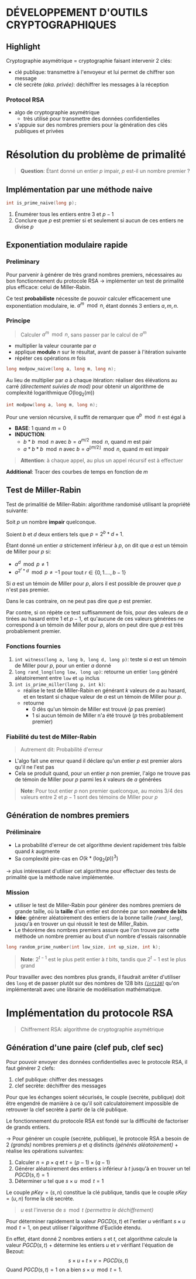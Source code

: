 # DÉVELOPPEMENT D'OUTILS CRYPTOGRAPHIQUES
## Highlight
Cryptographie asymétrique = cryptographie faisant intervenir 2 clés: 
- clé publique: transmettre à l'envoyeur et lui permet de chiffrer son message
- clé secrète *(aka. privée)*: déchiffrer les messages à la réception 

### Protocol RSA
- algo de cryptographie asymétrique
	- très utilisé pour transmettre des données confidentielles
- s'appuie sur des nombres premiers pour la génération des clés publiques et privées

# Résolution du problème de primalité
>**Question**: Étant donné un entier $p$ impair, $p$ est-il un nombre premier ?

## Implémentation par une méthode naive
```c
int is_prime_naive(long p);
```

1. Énumérer tous les entiers entre $3$ et $p-1$
2. Conclure que $p$ est premier si et seulement si aucun de ces entiers ne divise $p$


## Exponentiation modulaire rapide
### Preliminary
Pour parvenir à générer de très grand nombres premiers, nécessaires au bon fonctionnement du protocole RSA $\to$ implémenter un test de primalité plus efficace: celui de Miller-Rabin. 

Ce test **probabiliste** nécessite de pouvoir calculer efficacement une exponentiation modulaire, ie. $a^m \mod n$, étant donnés 3 entiers $a, m, n$. 

### Principe
>Calculer $a^m \mod n$, sans passer par le calcul de $a^m$

- multiplier la valeur courante par $a$
- applique **modulo** $n$ sur le résultat, avant de passer à l'itération suivante
- répéter ces opérations $m$ fois
```c
long modpow_naive(long a, long m, long n);
```

Au lieu de multiplier par $a$ à chaque itération: réaliser des élévations au carré *(directement suivies de $mod$)* pour obtenir un algorithme de complexité logarithmique $O(\log_{2}(m))$ 
```c
int modpow(long a, long m, long n);
```
Pour une version récursive, il suffit de remarquer que $a^b\mod n$ est égal à 
- **BASE**: $1$ quand $m=0$
- **INDUCTION**: 
	- $b*b\mod n$ avec $b=a^{m/2}\mod n$, quand $m$ est pair
	- $a*b*b\mod n$ avec $b=a^{\lfloor{m/2}\rfloor}\mod n$, quand $m$ est impair
>**Attention**: à chaque appel, au plus un appel récursif est à effectuer

**Additional**: Tracer des courbes de temps en fonction de $m$

## Test de Miller-Rabin
Test de primalitié de Miller-Rabin: algorithme randomisé utilisant la propriété suivante:

Soit $p$ un nombre **impair** quelconque. 

Soient $b$ et $d$ deux entiers tels que $p=2^b*d+1$.

Étant donné un entier $a$ strictement inférieur à $p$, on dit que $a$ est un témoin de Miller pour $p$ si: 
- $a^d\mod p \neq1$ 
- $a^{2^r*d}\mod p\neq-1$ pour tout $r\in \{0,1....,b-1\}$

Si $a$ est un témoin de Miller pour $p$, alors il est possible de prouver que $p$ n'est pas premier. 

Dans le cas contraire, on ne peut pas dire que $p$ est premier.

Par contre, si on répète ce test suffisamment de fois, pour des valeurs de $a$ tirées au hasard entre $1$ et $p-1$, et qu'aucune de ces valeurs générées ne correspond à un témoin de Miller pour $p$, alors on peut dire que $p$ est très probablement premier. 

### Fonctions fournies
1. `int witness(long a, long b, long d, long p)`: teste si $a$ est un témoin de Miller pour $p$, pour un entier $a$ donné
2. `long rand_long(long low, long up)`: retourne un entier `long` généré aléatoirement entre `low` et `up` inclus
3. `int is_prime_miller(long p, int k)`: 
	- réalise le test de Miller-Rabin en générant $k$ valeurs de $a$ au hasard, et en testant si chaque valeur de $a$ est un témoin de Miller pour $p$.
	- retourne 
		- $0$ dès qu'un témoin de Miller est trouvé ($p$ pas premier)
		- $1$ si aucun témoin de Miller n'a été trouvé ($p$ très probablement premier)

### Fiabilité du test de Miller-Rabin 
>Autrement dit: Probabilité d'erreur

- L'algo fait une erreur quand il déclare qu'un entier $p$ est premier alors qu'il ne l'est pas
- Cela se produit quand, pour un entier $p$ non premier, l'algo ne trouve pas de témoin de Miller pour $p$ parmi les $k$ valeurs de $a$ générées

>**Note**: Pour tout entier $p$ non premier quelconque, au moins $3/4$ des valeurs entre $2$ et $p-1$ sont des témoins de Miller pour $p$

## Génération de nombres premiers
### Préliminaire
- La probabilité d'erreur de cet algorithme devient rapidement très faible quand $k$ augmente
- Sa complexité pire-cas en $O(k*(\log_2(p))^3)$ 

$\to$ plus intéressant d'utiliser cet algorithme pour effectuer des tests de primalité que la méthode naive implémentée.

### Mission
- utiliser le test de Miller-Rabin pour générer des nombres premiers de grande taille, où la **taille** d'un entier est donnée par son **nombre de bits**
- **Idée**: générer aléatoirement des entiers de la bonne taille *(`rand_long`)*, jusqu'à en trouver un qui réussit le test de Miller_Rabin. 
- Le théorème des nombres premiers assure que l'on trouve par cette méthode un nombre premier au bout d'un nombre d'essais raisonnable

```c
long random_prime_number(int low_size, int up_size, int k);
```

>**Note**: $2^{t-1}$ est le plus petit entier à $t$ bits, tandis que $2^t-1$ est le plus grand

Pour travailler avec des nombres plus grands, il faudrait arrêter d'utiliser des `long` et de passer plutôt sur des nombres de $128$ bits [*(`int128`)*](https://web.maths.unsw.edu.au/~lafaye/CCM/c/ctype.htm) qu'on implémenterait avec une librairie de modélisation mathématique.

# Implémentation du protocole RSA
>Chiffrement RSA: algorithme de cryptographie asymétrique

## Génération d'une paire (clef pub, clef sec)
Pour pouvoir envoyer des données confidentielles avec le protocole RSA, il faut générer 2 clefs: 
1. clef publique: chiffrer des messages 
2. clef secrète: déchiffrer des messages

Pour que les échanges soient sécurisés, le couple (secrète, publique) doit être engendré de manière à ce qu'il soit calculatoirement impossible de retrouver la clef secrète à partir de la clé publique.

Le fonctionnement du protocole RSA est fondé sur la difficulté de factoriser de grands entiers. 

$\to$ Pour générer un couple (secrète, publique), le protocole RSA a besoin de 2 *(grands)* nombres premiers $p$ et $q$ distincts *(générés aléatoirement)* + réalise les opérations suivantes: 
1. Calculer $n=p\times q$ et $t=(p-1)\times(q-1)$ 
2. Générer aléatoirement des entiers $s$ inférieur à $t$ jusqu'à en trouver un tel $PGCD(s,t)=1$
3. Déterminer $u$ tel que $s\times u\mod t=1$

Le couple $pKey=(s,n)$ constitue la clé publique, tandis que le couple $sKey=(u,n)$ forme la clé secrète. 

>$u$ est l'inverse de $s\mod t$ *(permettra le déchiffrement)*

Pour déterminer rapidement la valeur $PGCD(s,t)$ et l'entier $u$ vérifiant $s\times u\mod t=1$, on peut utiliser l'algorithme d'Euclide étendu. 

En effet, étant donné 2 nombres entiers $s$ et $t$, cet algorithme calcule la valeur $PGCD(s,t)$ + détermine les entiers $u$ et $v$ vérifiant l'équation de Bezout: 
$$s\times u+t\times v = PGCD(s,t) $$
Quand $PGCD(s,t)=1$ on a bien $s\times u\mod t=1$.